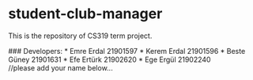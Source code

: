# student-club-manager
<p> This is the repository of CS319 term project.<p/>
### Developers:
* Emre Erdal 21901597
* Kerem Erdal 21901596
* Beste Güney 21901631
* Efe Ertürk 21902620
* Ege Ergül 21902240
<br/>//please add your name below...
